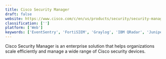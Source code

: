 ```yaml
---
title: Cisco Security Manager
draft: false 
website: https://www.cisco.com/c/en/us/products/security/security-manager/index.html
classification: ['']
platform: ['Web']
keywords: ['EventSentry', 'FortiSIEM', 'Graylog', 'IBM QRadar', 'Juniper Secure Analytics', 'LogRhythm', 'Logz.io', 'Loom Systems', 'NetWrix Auditor', 'SolarWinds SIEM', 'Sumo Logic', 'Unomaly', 'insightIDR']
---
```

Cisco Security Manager is an enterprise solution that helps organizations scale efficiently and manage a wide range of Cisco security devices.